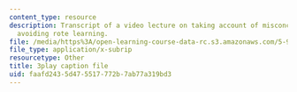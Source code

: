 ```yaml
---
content_type: resource
description: Transcript of a video lecture on taking account of misconceptions and
  avoiding rote learning.
file: /media/https%3A/open-learning-course-data-rc.s3.amazonaws.com/5-95j-teaching-college-level-science-and-engineering-spring-2009/faafd2435d475517772b7ab77a319bd3_etbY4_d3peg.srt
file_type: application/x-subrip
resourcetype: Other
title: 3play caption file
uid: faafd243-5d47-5517-772b-7ab77a319bd3
---
```

